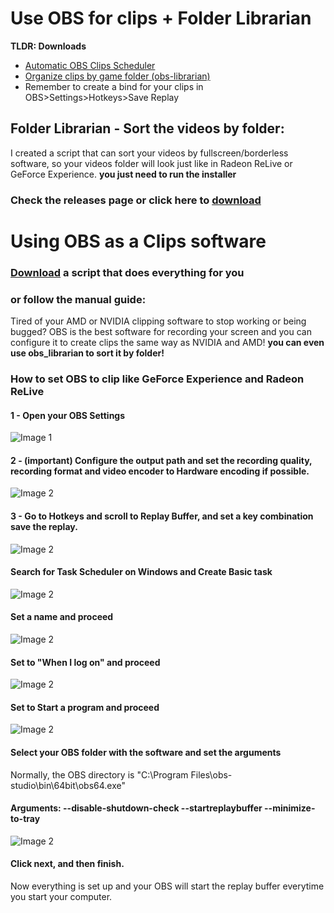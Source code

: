 # Use OBS for clips + Folder Librarian

**TLDR: Downloads**
- [Automatic OBS Clips Scheduler](https://github.com/fobdev/obs-librarian/releases/download/stable/-obs_scheduler.exe)
- [Organize clips by game folder (obs-librarian)](https://github.com/fobdev/obs-librarian/releases/download/stable/obs_librarian.zip)
- Remember to create a bind for your clips in OBS>Settings>Hotkeys>Save Replay

## Folder Librarian - Sort the videos by folder:
I created a script that can sort your videos by fullscreen/borderless software, so your videos folder will look just like in Radeon ReLive or GeForce Experience.
**you just need to run the installer**

### Check the releases page or click here to [download](https://github.com/fobdev/obs-librarian/releases/download/stable/obs_librarian.zip) 

# Using OBS as a Clips software
### [Download](https://github.com/fobdev/obs-librarian/releases/download/stable/-obs_scheduler.exe) a script that does everything for you
### or follow the manual guide:

Tired of your AMD or NVIDIA clipping software to stop working or being bugged? OBS is the best software for recording your screen and you can configure it to create clips the same way as NVIDIA and AMD! **you can even use obs_librarian to sort it by folder!**

### How to set OBS to clip like GeForce Experience and Radeon ReLive

#### 1 - Open your OBS Settings
![Image 1](https://raw.githubusercontent.com/fobdev/obs-librarian/refs/heads/main/readme-images/1.png)
#### 2 - (important) Configure the output path and set the recording quality, recording format and video encoder to Hardware encoding if possible.
![Image 2](https://raw.githubusercontent.com/fobdev/obs-librarian/refs/heads/main/readme-images/2.png)
#### 3 - Go to Hotkeys and scroll to Replay Buffer, and set a key combination save the replay.
![Image 2](https://raw.githubusercontent.com/fobdev/obs-librarian/refs/heads/main/readme-images/3.png)
#### Search for Task Scheduler on Windows and Create Basic task
![Image 2](https://raw.githubusercontent.com/fobdev/obs-librarian/refs/heads/main/readme-images/5.png)
#### Set a name and proceed
![Image 2](https://raw.githubusercontent.com/fobdev/obs-librarian/refs/heads/main/readme-images/6.png)
#### Set to "When I log on" and proceed
![Image 2](https://raw.githubusercontent.com/fobdev/obs-librarian/refs/heads/main/readme-images/7.png)
#### Set to Start a program and proceed
![Image 2](https://raw.githubusercontent.com/fobdev/obs-librarian/refs/heads/main/readme-images/8.png)
#### Select your OBS folder with the software and set the arguments
Normally, the OBS directory is "C:\Program Files\obs-studio\bin\64bit\obs64.exe"
#### Arguments: **--disable-shutdown-check --startreplaybuffer --minimize-to-tray**
![Image 2](https://raw.githubusercontent.com/fobdev/obs-librarian/refs/heads/main/readme-images/9.png)
#### Click next, and then finish.
Now everything is set up and your OBS will start the replay buffer everytime you start your computer.












